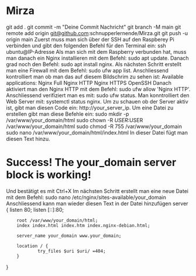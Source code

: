 # Mirza
git add .
git commit -m "Deine Commit Nachricht"
git branch -M main
git remote add origin git@github.com:schnupperlernende/Mirza.git
git push -u origin main
Zuerst muss man sich über der SSH auf den Raspberey Pi verbinden und gibt den folgenden Befehl für den Terminal ein: ssh ubuntu@IP-Adresse
Als man sich mit dem Raspberry verbunden hat, muss man danach ein Nginx installieren mit dem Befehl: sudo apt update. Danach grad noch den Befehl: sudo apt install nginx.
Als nächsten Schritt erstellt man eine Firewall mit dem Befehl: sudo ufw app list. Anschliessend kontrolliert man ob man das auf diesem Bildschrim zu sehen ist: Available applications:
  Nginx Full
  Nginx HTTP
  Nginx HTTPS
  OpenSSH
  Danach aktiviert man den Nginx HTTP mit dem Befehl: sudo ufw allow 'Nginx HTTP'. Anschliessend verifiziert man es mit: sudo ufw status.
  Man konntrolliert den Web Server mit: systemctl status nginx.
  Um zu schauen ob der Server aktiv ist, gibt man diesen Code ein: http://your_server_ip.
  Um eine Datei zu erstellen gibt man diese Befehle ein:
  sudo mkdir -p /var/www/your_domain/html
  sudo chown -R $USER:$USER /var/www/your_domain/html
  sudo chmod -R 755 /var/www/your_domain
  sudo nano /var/www/your_domain/html/index.html
  In dieser Datei fügt man diesen Text hinzu.
  <html>
    <head>
        <title>Welcome to your_domain!</title>
    </head>
    <body>
        <h1>Success!  The your_domain server block is working!</h1>
    </body>
</html>
Und bestätigt es mit Ctrl+X
Im nächsten Schritt erstellt man eine neue Datei mit dem Befehl: sudo nano /etc/nginx/sites-available/your_domain
Anschliessend kann man wieder diesen Text in der Datei hinzufügen
server {
        listen 80;
        listen [::]:80;

        root /var/www/your_domain/html;
        index index.html index.htm index.nginx-debian.html;

        server_name your_domain www.your_domain;

        location / {
                try_files $uri $uri/ =404;
        }
}
